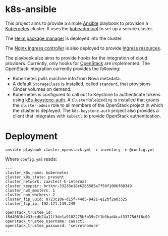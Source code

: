 # k8s-ansible

This project aims to provide a simple [Ansible](https://www.ansible.com/) playbook to
provision a [Kubernetes](https://kubernetes.io) cluster. It uses the
[kubeadm tool](https://kubernetes.io/docs/setup/independent/create-cluster-kubeadm/)
to set up a secure cluster.

The [Helm package manager](https://helm.sh/) is deployed into the cluster.

The [Nginx ingress controller](https://github.com/kubernetes/ingress/tree/master/controllers/nginx)
is also deployed to provide [Ingress resources](https://kubernetes.io/docs/concepts/services-networking/ingress/).

The playbook also aims to provide hooks for the integration of cloud providers. Currently, only
hooks for [OpenStack](https://www.openstack.org/) are implemented. The OpenStack integration
currently provides the following:

  * Kubernetes pulls machine info from Nova metadata.
  * A default `StorageClass` is installed, called `standard`, that provisions Cinder volumes on demand.
  * Kubernetes is configured to call out to Keystone to authenticate tokens using
    [k8s-keystone-auth](https://github.com/kubernetes/cloud-provider-openstack/blob/master/docs/using-keystone-webhook-authenticator-and-authorizer.md).
    A `ClusterRoleBinding` is installed that grants the `cluster-admin` role to all members of the OpenStack project in which the cluster is deployed.
    The `k8s-keystone-auth` project also provides a client that integrates with `kubectl` to provide OpenStack authentication.

# Deployment

    ansible-playbook cluster_openstack.yml -i inventory -e @config.yml

Where `config.yml` reads:

    ---
    cluster_k8s_name: kubernetes
    cluster_k8s_state: present
    cluster_network: caastest-U-internal
    cluster_keypair: brtknr-33236e18e6285585a7f58f1006f88349
    cluster_num_masters: 1
    cluster_num_workers: 2
    cluster_fip_uuid: 8723c186-d15f-44d5-9421-e12bf2a03325
    cluster_fip_ip: 192.171.139.249

    openstack_trustee_id: f8d4001b4e33ecdb24a11f3de1a9102275b3b39e7f1b3bad4caf33775d3f8c09
    openstack_trustee_username: caasctl
    openstack_trustee_password: 'secretnomore'
    ...
